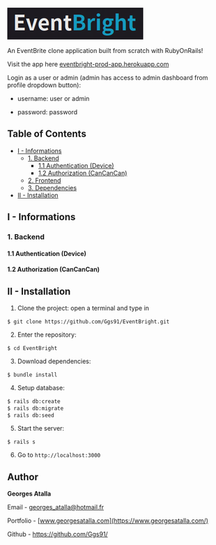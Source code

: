 ![](/app/assets/images/EventBright.png)

An EventBrite clone application built from scratch with RubyOnRails!

Visit the app here [eventbright-prod-app.herokuapp.com](https://eventbright-prod-app.herokuapp.com/)

Login as a user or admin (admin has access to admin dashboard from profile dropdown button):

+ username: user or admin

+ password: password 

## Table of Contents  
- [I - Informations](#i---informations)
  * [1. Backend](#1-backend)
    + [1.1 Authentication (Device)](#11-authentication-device)
    + [1.2 Authorization (CanCanCan)](#12-authorization-cancancan)
  * [2. Frontend](#2-frontend)
  * [3. Dependencies](#3-dependencies)
- [II - Installation](#ii---installation)

## I - Informations

###  1. Backend
#### 1.1 Authentication (Device)

#### 1.2 Authorization (CanCanCan)
## II - Installation

1. Clone the project: open a terminal and type in
```
$ git clone https://github.com/Ggs91/EventBright.git
```
2. Enter the repository:
```
$ cd EventBright
```
3. Download dependencies:

```
$ bundle install
```

4. Setup database:
```
$ rails db:create
$ rails db:migrate
$ rails db:seed
```

5. Start the server:
```
$ rails s 
```

6. Go to `http://localhost:3000`

## Author
**Georges Atalla**

Email - georges_atalla@hotmail.fr

Portfolio - [www.georgesatalla.com](https://www.georgesatalla.com/)

Github - https://github.com/Ggs91/
